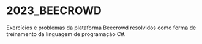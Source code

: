# 2023_BEECROWD
Exercícios e problemas da plataforma Beecrowd resolvidos como forma de treinamento da linguagem de programação C#.
